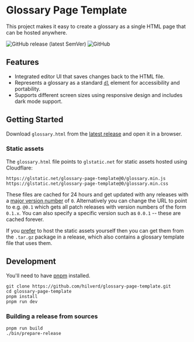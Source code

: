 # Glossary Page Template

This project makes it easy to create a glossary as a single HTML page that can be hosted anywhere.

![GitHub release (latest SemVer)](https://img.shields.io/github/v/release/hilverd/glossary-page-template)
![GitHub](https://img.shields.io/github/license/hilverd/glossary-page-template)

## Features

* Integrated editor UI that saves changes back to the HTML file.
* Represents a glossary as a standard [`dl`](https://developer.mozilla.org/en-US/docs/Web/HTML/Element/dl) element for accessibility and portability.
* Supports different screen sizes using responsive design and includes dark mode support.

## Getting Started

Download `glossary.html` from the [latest release](https://github.com/hilverd/glossary-page-template/releases/latest) and open it in a browser.

### Static assets

The `glossary.html` file points to `glstatic.net` for static assets hosted using Cloudflare:

```
https://glstatic.net/glossary-page-template@0/glossary.min.js
https://glstatic.net/glossary-page-template@0/glossary.min.css
```

These files are cached for 24 hours and get updated with any releases with a [major version number](https://semver.org/) of `0`. Alternatively you can change the URL to point to e.g. `@0.1` which gets all patch releases with version numbers of the form `0.1.x`. You can also specify a specific version such as `0.0.1` -- these are cached forever.

If you [prefer](https://css-tricks.com/potential-dangers-of-third-party-javascript/) to host the static assets yourself then you can get them from the `.tar.gz` package in a release, which also contains a glossary template file that uses them.

## Development

You'll need to have [pnpm](https://pnpm.io/) installed.

```
git clone https://github.com/hilverd/glossary-page-template.git
cd glossary-page-template
pnpm install
pnpm run dev
```

### Building a release from sources

```
pnpm run build
./bin/prepare-release
```
